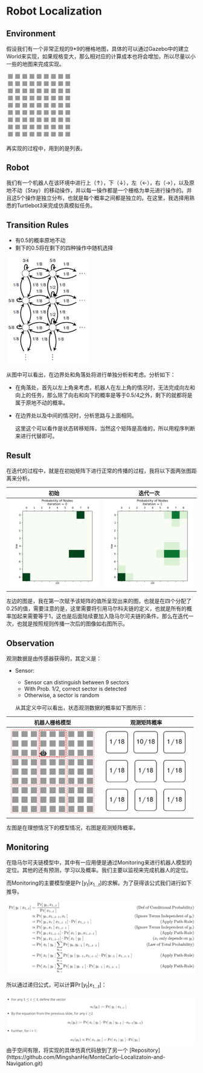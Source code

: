 # Robot Localization

## Environment

  假设我们有一个非常正规的9*9的栅格地图，具体的可以通过Gazebo中的建立World来实现，如果规格变大，那么相对应的计算成本也将会增加，所以尽量以小一些的地图来完成实现。

<img src="Pictures\1.PNG" style="zoom:50%;" />

  再实现的过程中，用到的是列表。

## Robot

  我们有一个机器人在该环境中进行上（↑），下（↓），左（←），右（→），以及原地不动（Stay）的移动操作，并以每一操作都是一个栅格为单元进行操作的。并且这5个操作是独立分布，也就是每个概率之间都是独立的。在这里，我选择用熟悉的Turtlebot3来完成仿真模拟任务。

## Transition Rules

* 有0.5的概率原地不动
* 剩下的0.5将在剩下的四种操作中随机选择

<img src="Pictures\2.PNG" style="zoom: 67%;" />

  从图中可以看出，在边界处和角落处将进行单独分析和考虑。分析如下：

* 在角落处，首先以左上角来考虑，机器人在左上角的情况时，无法完成向左和向上的任务，那么除了向右和向下的概率是等于0.5/4之外，剩下的就都将是属于原地不动的概率。
* 在边界处以及中间的情况时，分析思路与上面相同。

  这里这个可以看作是状态转移矩阵，当然这个矩阵是高维的，所以用程序判断来进行代替即可。

## Result

  在迭代的过程中，就是在初始矩阵下进行正常的传播的过程，我将以下面两张图距离来分析。

|                      初始                      |                    迭代一次                    |
| :--------------------------------------------: | :--------------------------------------------: |
| <img src="Pictures\4.png" style="zoom:50%;" /> | <img src="Pictures\3.png" style="zoom:50%;" /> |

  左边的图是，我在第一次赋予该矩阵的值所呈现出来的图，也就是在四个分配了0.25的值，需要注意的是，这里需要将引用马尔科夫链的定义，也就是所有的概率加起来需要等于1，这也是后面陆续要加入隐马尔可夫链的条件。那么在迭代一次，也就是按照规则传播一次后的图像如右图所示。

## Observation

  观测数据是由传感器获得的，其定义是：

* Sensor:
  * Sensor can distinguish between 9 sectors
  * With Prob. 1/2, correct sector is detected
  * Otherwise, a sector is random

  从其定义中可以看出，状态观测数据的概率如下图所示：

|                 机器人栅格模型                  |    观测矩阵概率     |
| :---------------------------------------------: | :-----------------: |
| <img src="Pictures\6.PNG" style="zoom: 65%;" /> | ![](Pictures\5.PNG) |

  左图是在理想情况下的模型情况，右图是观测矩阵概率。

## Monitoring

  在隐马尔可夫链模型中，其中有一应用便是通过Monitoring来进行机器人模型的定位。其他的还有预测，学习以及概率。我们主要以监视来完成机器人的定位。

  而Monitoring的主要模型便是$\Pr[y_t|x_{1...t}]$的求解。为了获得该公式我们进行如下推导。

<img src="Pictures\7.PNG" style="zoom: 80%;" />

  所以通过递归公式，可以计算$\Pr[y_t|x_{1...t}]$：

<img src="Pictures\8.PNG" style="zoom:80%;" />
由于空间有限，将实现的具体仿真代码放到了另一个 [Repository](https://github.com/MingshanHe/MonteCarlo-Localizatoin-and-Navigation.git)